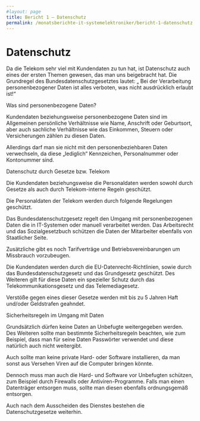 ```yaml
---
#layout: page
title: Bericht 1 – Datenschutz
permalink: /monatsberichte-it-systemelektroniker/bericht-1-datenschutz
---
```


# Datenschutz

 

Da die Telekom sehr viel mit Kundendaten zu tun hat, ist Datenschutz auch eines der ersten Themen gewesen, das man uns beigebracht hat. Die Grundregel des Bundesdatenschutzgesetztes lautet: „ Bei der Verarbeitung personenbezogener Daten ist alles verboten, was nicht ausdrücklich erlaubt ist!“

Was sind personenbezogene Daten?

Kundendaten beziehungsweise personenbezogene Daten sind im Allgemeinen persönliche Verhältnisse wie Name, Anschrift oder Geburtsort, aber auch sachliche Verhältnisse wie das Einkommen, Steuern oder Versicherungen zählen zu diesen Daten.

Allerdings darf man sie nicht mit den personenbeziehbaren Daten verwechseln, da diese „lediglich“ Kennzeichen, Personalnummer oder Kontonummer sind.

Datenschutz durch Gesetze bzw. Telekom

Die Kundendaten beziehungsweise die Personaldaten werden sowohl durch Gesetze als auch durch Telekom-interne Regeln geschützt.

Die Personaldaten der Telekom werden durch folgende Regelungen geschützt.

Das Bundesdatenschutzgesetz regelt den Umgang mit personenbezogenen Daten die in IT-Systemen oder manuell verarbeitet werden. Das Arbeitsrecht und das Sozialgesetzbuch schützen die Daten der Mitarbeiter ebenfalls von Staatlicher Seite.

Zusätzliche gibt es noch Tarifverträge und Betriebsvereinbarungen um Missbrauch vorzubeugen.

Die Kundendaten werden durch die EU-Datenrecht-Richtlinien, sowie durch das Bundesdatenschutzgesetz und das Grundgesetz geschützt. Des Weiteren gilt für diese Daten ein spezieller Schutz durch das Telekommunikationsgesetz und das Telemediagesetz.

Verstöße gegen eines dieser Gesetze werden mit bis zu 5 Jahren Haft und/oder Geldstrafen geahndet.

Sicherheitsregeln im Umgang mit Daten

Grundsätzlich dürfen keine Daten an Unbefugte weitergegeben werden. Des Weiteren sollte man bestimmte Sicherheitsregeln beachten, wie zum Beispiel, dass man für seine Daten Passwörter verwendet und diese natürlich auch nicht weitergibt.

Auch sollte man keine private Hard- oder Software installieren, da man sonst aus Versehen Viren auf die Computer bringen könnte.

Dennoch muss man auch die Hard- und Software vor Unbefugten schützen, zum Beispiel durch Firewalls oder Antiviren-Programme. Falls man einen Datenträger entsorgen muss, sollte man diesen ebenfalls ordnungsgemäß entsorgen.

Auch nach dem Ausscheiden des Dienstes bestehen die Datenschutzgesetze weiterhin.